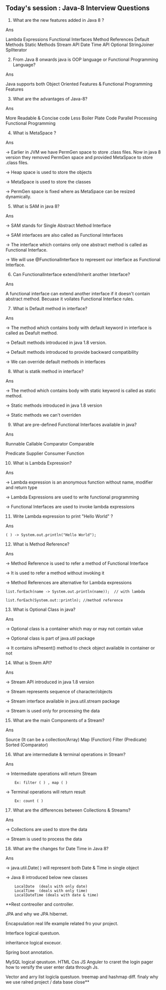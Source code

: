 Today's session : Java-8 Interview Questions
-------------------------------------------------------------------------------------------------------------

1) What are the new features added in Java 8 ?

Ans

Lambda Expressions
Functional Interfaces
Method References
Default Methods
Static Methods
Stream API
Date Time API
Optional
StringJoiner
SplIterator

2) From Java 8 onwards java is OOP language or Functional Programming Language?

Ans

Java supports both Object Oriented Features & Functional Programming Features

3) What are the advantages of Java-8?

Ans

More Readable & Concise code
Less Boiler Plate Code
Parallel Processing
Functional Programming


4) What is MetaSpace ?

Ans

-> Earlier in JVM we have PermGen space to store .class files. Now in java 8 version they removed PermGen space and provided MetaSpace to store .class files.

-> Heap space is used to store the objects

-> MetaSpace is used to store the classes

-> PermGen space is fixed where as MetaSpace can be resized dynamically.

5) What is SAM in java 8?

Ans

-> SAM stands for Single Abstract Method Interface

-> SAM interfaces are also called as Functional Interfaces

-> The interface which contains only one abstract method is called as Functional Interface.

-> We will use @FunctionalInterface to represent our interface as Functional Interface.

6) Can FunctionalInterface extend/Inherit another Interface?

Ans

A functional interface can extend another interface if it doesn't contain abstract method. Becuase it voilates Functional Interface rules.

7) What is Default method in interface?

Ans

-> The method which contains body with default keyword in interface is called as Deafult method.

-> Default methods introduced in java 1.8 version.

-> Default methods introduced to provide backward compatibility

-> We can override default methods in interfaces


8) What is statik method in interface?

Ans

-> The method which contains body with static keyword is called as static method.

-> Static methods introduced in java 1.8 version

-> Static methods we can't overriden

9) What are pre-defined Functional Interfaces available in java?

Ans

Runnable
Callable
Comparator
Comparable

Predicate
Supplier
Consumer
Function

10) What is Lambda Expression?

Ans

-> Lambda expression is an anonymous function without name, modifier and return type

-> Lambda Expressions are used to write functional programming

-> Functional Interfaces are used to invoke lambda expressions

11) Write Lambda expression to print "Hello World" ?

Ans

	( ) -> System.out.println("Hello World");



12) What is Method Reference?

Ans

-> Method Reference is used to refer a method of Functional Interface

-> It is used to refer a method without invoking it

-> Method References are alternative for Lambda expressions


	list.forEach(name -> System.out.println(name));  // with lambda

	list.forEach(System.out::println); //method reference

13) What is Optional Class in java?

Ans

-> Optional class is a container which may or may not contain value

-> Optional class is part of java.util package

-> It contains isPresent() method to check object available in container or not


14) What is Strem API?

Ans

-> Stream API introduced in java 1.8 version

-> Stream represents sequence of character/objects

-> Stream interface available in java.util.stream package

-> Stream is used only for processing the data

15) What are the main Components of a Stream?

Ans

Source (It can be a collection/Array)
Map (Function)
Filter (Predicate)
Sorted  (Comparator)

16) What are intermediate & terminal operations in Stream?

Ans

-> Intermediate operations will return Stream 

		Ex: filter ( ) , map ( ) 

-> Terminal operations will return result

		Ex: count ( )


17) What are the differences between Collections & Streams?

Ans

-> Collections are used to store the data

-> Stream is used to process the data

18) What are the changes for Date Time in Java 8?

Ans

-> java.util.Date( ) will represent both Date & Time in single object

-> Java 8 introduced below new classes

		LocalDate  (deals with only date)
		LocalTime  (deals with only time)
		LocalDateTime (deals with date & time)



**Rest contreoller and controller. 

JPA and why we JPA hibernet.

Encapsulation real life example related fro your project.

Interface logical questuon.

inheritance logical exceuor.

Spring boot annotation.

MySQL logical qeustuon.
HTML Css  JS Anguler to craret the login pager how to versify the user enter data through Js.

Vector and arry list logicla questuon. 
treemap and hashmap diff. 
finaly why we use ralred project /  data base close** 





























































































